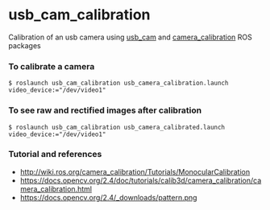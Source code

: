 # usb_cam_calibration
Calibration of an usb camera using [usb_cam](http://wiki.ros.org/usb_cam) and [camera_calibration](http://wiki.ros.org/camera_calibration) ROS packages

### To calibrate a camera
```shell
$ roslaunch usb_cam_calibration usb_camera_calibration.launch video_device:="/dev/video1"
```

### To see raw and rectified images after calibration
```shell
$ roslaunch usb_cam_calibration usb_camera_calibrated.launch video_device:="/dev/video1"
```

### Tutorial and references
- http://wiki.ros.org/camera_calibration/Tutorials/MonocularCalibration
- https://docs.opencv.org/2.4/doc/tutorials/calib3d/camera_calibration/camera_calibration.html
- https://docs.opencv.org/2.4/_downloads/pattern.png

